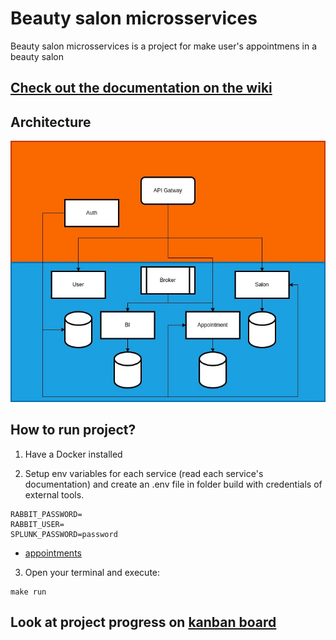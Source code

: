 # Beauty salon microsservices

Beauty salon microsservices is a project for make user's appointmens in a beauty salon

## [Check out the documentation on the wiki](https://github.com/LeandroAlcantara-1997/beauty_salon_microsservices/wiki)

## Architecture

![beauty_architecture](doc/beauty.jpg)


## How to run project? 

1. Have a Docker installed

2. Setup env variables for each service (read each service's documentation) and create an .env file in folder build with credentials of external tools.
~~~env
RABBIT_PASSWORD=
RABBIT_USER=
SPLUNK_PASSWORD=password
~~~
- [appointments](appointments/README.md)

3. Open your terminal and execute: 
~~~make
make run
~~~

## **Look at project progress on [kanban board](https://github.com/LeandroAlcantara-1997/beauty_salon_microsservices/projects?type=classic)**